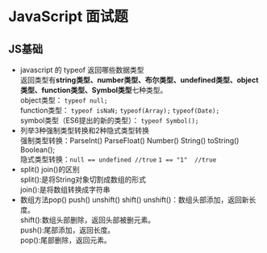 # JavaScript 面试题
## JS基础
- javascript 的 typeof 返回哪些数据类型  
  返回类型有**string类型、number类型、布尔类型、undefined类型、object类型、function类型、Symbol类型**七种类型。   
    object类型： `typeof null;`  
    function类型： `typeof isNaN;`   `typeof(Array);`  `typeof(Date);`   
    symbol类型（ES6提出的新的类型）： `typeof Symbol();` <br/>  
- 列举3种强制类型转换和2种隐式类型转换  
  强制类型转换：ParseInt()  ParseFloat() Number()  String() toString() Boolean();   
  隐式类型转换：`null == undefined //true`   `1 == "1"  //true`   <br />
- split() join()的区别  
  split():是将String对象切割成数组的形式  
  join():是将数组转换成字符串  <br />
- 数组方法pop() push() unshift() shift()
  unshift()：数组头部添加，返回新长度。  
  shift():数组头部删除，返回头部被删元素。   
  push():尾部添加，返回长度。  
  pop():尾部删除，返回元素。  
  
  
  
  


